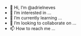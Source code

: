 - 👋 Hi, I’m @adrielneves
- 👀 I’m interested in ...
- 🌱 I’m currently learning ...
- 💞️ I’m looking to collaborate on ...
- 📫 How to reach me ...

<!---
adrielneves/adrielneves is a ✨ special ✨ repository because its `README.md` (this file) appears on your GitHub profile.
You can click the Preview link to take a look at your changes.
--->
